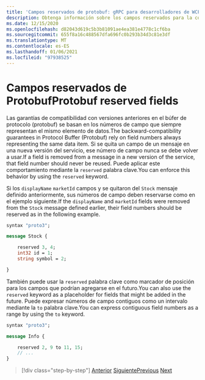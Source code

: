 ```yaml
---
title: 'Campos reservados de protobuf: gRPC para desarrolladores de WCF'
description: Obtenga información sobre los campos reservados para la compatibilidad entre versiones.
ms.date: 12/15/2020
ms.openlocfilehash: d82043d619c5b3b81091ae4ea381e4778c1cf6ba
ms.sourcegitcommit: 655f8a16c488567dfa696fc0b293b34d3c81e3df
ms.translationtype: MT
ms.contentlocale: es-ES
ms.lasthandoff: 01/06/2021
ms.locfileid: "97938525"
---
```

# <a name="protobuf-reserved-fields"></a><span data-ttu-id="e8550-103">Campos reservados de Protobuf</span><span class="sxs-lookup"><span data-stu-id="e8550-103">Protobuf reserved fields</span></span>

<span data-ttu-id="e8550-104">Las garantías de compatibilidad con versiones anteriores en el búfer de protocolo (protobuf) se basan en los números de campo que siempre representan el mismo elemento de datos.</span><span class="sxs-lookup"><span data-stu-id="e8550-104">The backward-compatibility guarantees in Protocol Buffer (Protobuf) rely on field numbers always representing the same data item.</span></span> <span data-ttu-id="e8550-105">Si se quita un campo de un mensaje en una nueva versión del servicio, ese número de campo nunca se debe volver a usar.</span><span class="sxs-lookup"><span data-stu-id="e8550-105">If a field is removed from a message in a new version of the service, that field number should never be reused.</span></span> <span data-ttu-id="e8550-106">Puede aplicar este comportamiento mediante la `reserved` palabra clave.</span><span class="sxs-lookup"><span data-stu-id="e8550-106">You can enforce this behavior by using the `reserved` keyword.</span></span>

<span data-ttu-id="e8550-107">Si los `displayName` `marketId` campos y se quitaron del `Stock` mensaje definido anteriormente, sus números de campo deben reservarse como en el ejemplo siguiente.</span><span class="sxs-lookup"><span data-stu-id="e8550-107">If the `displayName` and `marketId` fields were removed from the `Stock` message defined earlier, their field numbers should be reserved as in the following example.</span></span>

```protobuf
syntax "proto3";

message Stock {

    reserved 3, 4;
    int32 id = 1;
    string symbol = 2;

}
```

<span data-ttu-id="e8550-108">También puede usar la `reserved` palabra clave como marcador de posición para los campos que podrían agregarse en el futuro.</span><span class="sxs-lookup"><span data-stu-id="e8550-108">You can also use the `reserved` keyword as a placeholder for fields that might be added in the future.</span></span> <span data-ttu-id="e8550-109">Puede expresar números de campo contiguos como un intervalo mediante la `to` palabra clave.</span><span class="sxs-lookup"><span data-stu-id="e8550-109">You can express contiguous field numbers as a range by using the `to` keyword.</span></span>

```protobuf
syntax "proto3";

message Info {

    reserved 2, 9 to 11, 15;
    // ...
}
```

>[!div class="step-by-step"]
><span data-ttu-id="e8550-110">[Anterior](protobuf-repeated.md)
>[Siguiente](protobuf-any-oneof.md)</span><span class="sxs-lookup"><span data-stu-id="e8550-110">[Previous](protobuf-repeated.md)
[Next](protobuf-any-oneof.md)</span></span>
